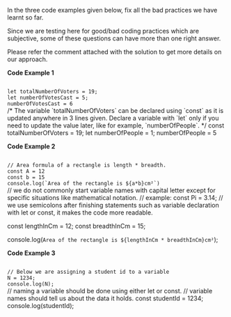 In the three code examples given below,
fix all the bad practices we have learnt so far.

Since we are testing here for good/bad coding practices which are subjective, some of these questions can have more than one right answer.

Please refer the comment attached with the solution to get more details on our approach.

**Code Example 1**

<codeblock language="javascript" type="exercise" testMode="fixedInput">
<code>
let totalNumberOfVoters = 19;
let numberOfVotesCast = 5;
numberOfVotesCast = 6
</code>
<solution>
/* 
The variable `totalNumberOfVoters` can be declared using `const` as it is updated anywhere in 3 lines given.
Declare a variable with `let` only if you need to update the value later, like for example, `numberOfPeople`.
*/
const totalNumberOfVoters = 19;
let numberOfPeople = 1;
numberOfPeople = 5
</solution>
</codeblock>

**Code Example 2**

<codeblock language="javascript" type="exercise" testMode="fixedInput">
<code>
// Area formula of a rectangle is length * breadth.
const A = 12
const b = 15
console.log(`Area of the rectangle is ${a*b}cm²`)
</code>
<solution>
// we do not commonly start variable names with capital letter except for specific situations like mathematical notation.
// example: const Pi = 3.14;
// we use semicolons after finishing statements such as variable declaration with let or const, it makes the code more readable.

const lengthInCm = 12;
const breadthInCm = 15;

console.log(`Area of the rectangle is ${lengthInCm * breadthInCm}cm²`);
</solution>
</codeblock>

**Code Example 3**

<codeblock language="javascript" type="exercise" testMode="fixedInput">
<code>
// Below we are assigning a student id to a variable
N = 1234;
console.log(N);
</code>

<solution>
// naming a variable should be done using either let or const. 
// variable names should tell us about the data it holds.
const studentId = 1234;
console.log(studentId);
</solution>
</codeblock>
